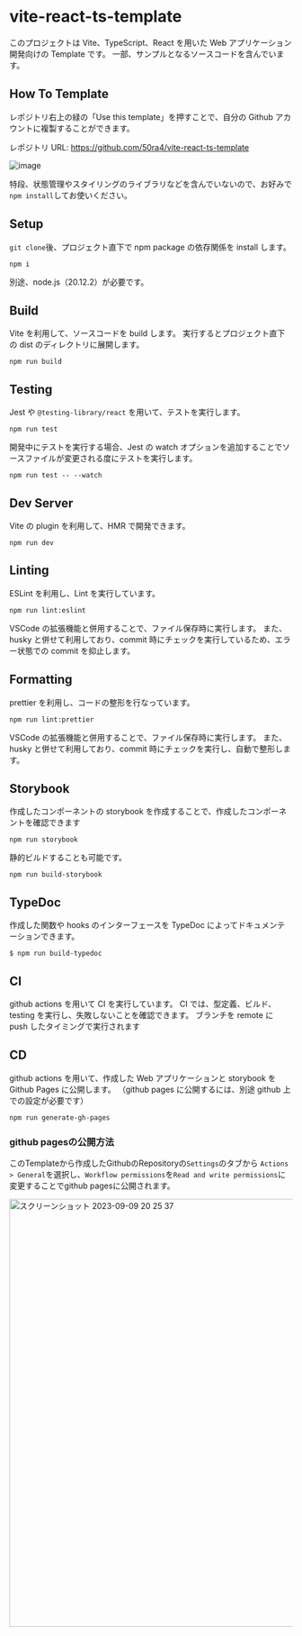# vite-react-ts-template

このプロジェクトは Vite、TypeScript、React を用いた Web アプリケーション開発向けの Template です。
一部、サンプルとなるソースコードを含んでいます。

## How To Template

レポジトリ右上の緑の「Use this template」を押すことで、自分の Github アカウントに複製することができます。

レポジトリ URL: https://github.com/50ra4/vite-react-ts-template

![image](https://github.com/50ra4/vite-react-ts-template/assets/48591598/905405f9-aa49-4cdb-88d1-4e2af5bcf2fe)

特段、状態管理やスタイリングのライブラリなどを含んでいないので、お好みで`npm install`してお使いください。

## Setup

`git clone`後、プロジェクト直下で npm package の依存関係を install します。

```
npm i
```

別途、node.js（20.12.2）が必要です。

## Build

Vite を利用して、ソースコードを build します。
実行するとプロジェクト直下の dist のディレクトリに展開します。

```
npm run build
```

## Testing

Jest や `@testing-library/react` を用いて、テストを実行します。

```
npm run test
```

開発中にテストを実行する場合、Jest の watch オプションを追加することでソースファイルが変更される度にテストを実行します。

```
npm run test -- --watch
```

## Dev Server

Vite の plugin を利用して、HMR で開発できます。

```
npm run dev
```

## Linting

ESLint を利用し、Lint を実行しています。

```
npm run lint:eslint
```

VSCode の拡張機能と併用することで、ファイル保存時に実行します。
また、husky と併せて利用しており、commit 時にチェックを実行しているため、エラー状態での commit を抑止します。

## Formatting

prettier を利用し、コードの整形を行なっています。

```
npm run lint:prettier
```

VSCode の拡張機能と併用することで、ファイル保存時に実行します。
また、husky と併せて利用しており、commit 時にチェックを実行し、自動で整形します。

## Storybook

作成したコンポーネントの storybook を作成することで、作成したコンポーネントを確認できます

```
npm run storybook
```

静的ビルドすることも可能です。

```
npm run build-storybook
```

## TypeDoc

作成した関数や hooks のインターフェースを TypeDoc によってドキュメンテーションできます。

```
$ npm run build-typedoc
```

## CI

github actions を用いて CI を実行しています。
CI では、型定義、ビルド、testing を実行し、失敗しないことを確認できます。
ブランチを remote に push したタイミングで実行されます

## CD

github actions を用いて、作成した Web アプリケーションと storybook を Github Pages に公開します。
（github pages に公開するには、別途 github 上での設定が必要です）

```
npm run generate-gh-pages
```

### github pagesの公開方法

このTemplateから作成したGithubのRepositoryの`Settings`のタブから `Actions > General`を選択し、`Workflow permissions`を`Read and write permissions`に変更することでgithub pagesに公開されます。

<img width="760" alt="スクリーンショット 2023-09-09 20 25 37" src="https://github.com/50ra4/vite-react-ts-template/assets/48591598/547e201d-dfe1-4515-b360-4d94d220cc86">

